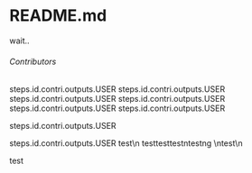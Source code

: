 # README.md

wait.. 

###### Contributors

steps.id.contri.outputs.USER
steps.id.contri.outputs.USER
steps.id.contri.outputs.USER
steps.id.contri.outputs.USER
steps.id.contri.outputs.USER
steps.id.contri.outputs.USER

steps.id.contri.outputs.USER

steps.id.contri.outputs.USER
test\n
testtesttestntestng
\ntest\n

test

